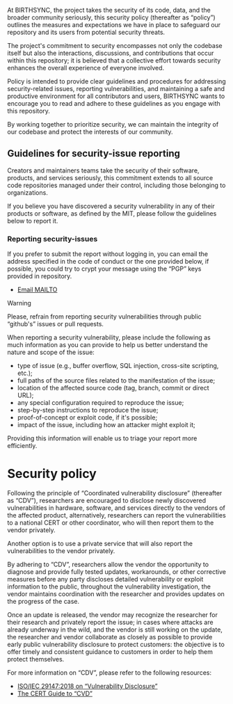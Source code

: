 At BIRTHSYNC, the project takes the security of its code, data, and the broader
community seriously, this security policy (thereafter as “policy”) outlines the
measures and expectations we have in place to safeguard our repository and its
users from potential security threats.

The project's commitment to security encompasses not only the codebase itself but
also the interactions, discussions, and contributions that occur within this repository;
it is believed that a collective effort towards security enhances the overall experience
of everyone involved.

Policy is intended to provide clear guidelines and procedures for addressing security-related
issues, reporting vulnerabilities, and maintaining a safe and productive environment
for all contributors and users, BIRTHSYNC wants to encourage you to read and adhere
to these guidelines as you engage with this repository.

By working together to prioritize security, we can maintain the integrity of our
codebase and protect the interests of our community.

## Guidelines for security-issue reporting

Creators and maintainers teams take the security of their software, products, and
services seriously, this commitment extends to all source code repositories managed
under their control, including those belonging to organizations.

If you believe you have discovered a security vulnerability in any of their products
or software, as defined by the MIT, please follow the guidelines below to report
it.

### Reporting security-issues

If you prefer to submit the report without logging in, you can email the address
specified in the code of conduct or the one provided below, if possible, you could
try to crypt your message using the “PGP” keys provided in repository.

- <a href="mailto: io.falcion@outlook.com">Email MAILTO</a>

> [!Warning]
> Please, refrain from reporting security vulnerabilities through public “github's”
> issues or pull requests.

When reporting a security vulnerability, please include the following as much information
as you can provide to help us better understand the nature and scope of the issue:

- type of issue (e.g., buffer overflow, SQL injection, cross-site scripting, etc.);
- full paths of the source files related to the manifestation of the issue;
- location of the affected source code (tag, branch, commit or direct URL);
- any special configuration required to reproduce the issue;
- step-by-step instructions to reproduce the issue;
- proof-of-concept or exploit code, if it's possible;
- impact of the issue, including how an attacker might exploit it;

Providing this information will enable us to triage your report more efficiently.

# Security policy

Following the principle of “Coordinated vulnerability disclosure” (thereafter as
“CDV”), researchers are encouraged to disclose newly discovered vulnerabilities
in hardware, software, and services directly to the vendors of the affected product,
alternatively, researchers can report the vulnerabilities to a national CERT or
other coordinator, who will then report them to the vendor privately.

Another option is to use a private service that will also report the vulnerabilities
to the vendor privately.

By adhering to “CDV”, researchers allow the vendor the opportunity to diagnose and
provide fully tested updates, workarounds, or other corrective measures before any
party discloses detailed vulnerability or exploit information to the public, throughout
the vulnerability investigation, the vendor maintains coordination with the researcher
and provides updates on the progress of the case.

<!--
 Write here reference to security and support for media you are creating project,
 example:
 Any security-issue NOT related to this plugin directly, but to the Obsidian™ app
 itself, contact the developers of the app, not the team of this project:

- https://help.obsidian.md/help+and+support/
 -->

Once an update is released, the vendor may recognize the researcher for their
research and privately report the issue; in cases where attacks are already underway
in the wild, and the vendor is still working on the update, the researcher and vendor
collaborate as closely as possible to provide early public vulnerability disclosure
to protect customers: the objective is to offer timely and consistent guidance to
customers in order to help them protect themselves.

For more information on “CDV”, please refer to the following resources:

- [ISO/IEC 29147:2018 on “Vulnerability Disclosure”](https://www.iso.org/standard/72311.html)
- [The CERT Guide to “CVD”](https://resources.sei.cmu.edu/asset_files/SpecialReport/2017_003_001_503340.pdf)
